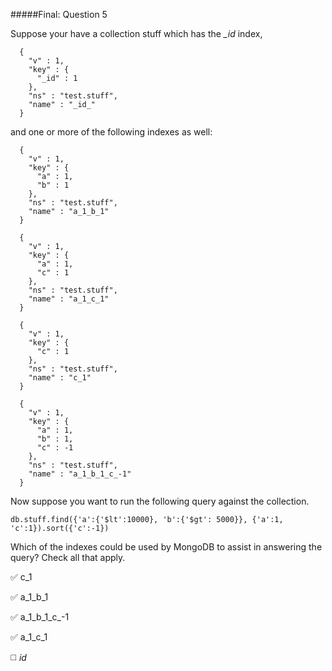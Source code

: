 #####Final: Question 5

Suppose your have a collection stuff which has the *_id* index,

```
  {
    "v" : 1,
    "key" : {
      "_id" : 1
    },
    "ns" : "test.stuff",
    "name" : "_id_"
  }
```

and one or more of the following indexes as well:

```
  {
    "v" : 1,
    "key" : {
      "a" : 1,
      "b" : 1
    },
    "ns" : "test.stuff",
    "name" : "a_1_b_1"
  }
```

```
  {
    "v" : 1,
    "key" : {
      "a" : 1,
      "c" : 1
    },
    "ns" : "test.stuff",
    "name" : "a_1_c_1"
  }
```

```
  {
    "v" : 1,
    "key" : {
      "c" : 1
    },
    "ns" : "test.stuff",
    "name" : "c_1"
  }
```

```
  {
    "v" : 1,
    "key" : {
      "a" : 1,
      "b" : 1,
      "c" : -1
    },
    "ns" : "test.stuff",
    "name" : "a_1_b_1_c_-1"
  }
```

Now suppose you want to run the following query against the collection.

```
db.stuff.find({'a':{'$lt':10000}, 'b':{'$gt': 5000}}, {'a':1, 'c':1}).sort({'c':-1})
```

Which of the indexes could be used by MongoDB to assist in answering the query? Check all that apply.


:white_check_mark: c_1

:white_check_mark: a_1_b_1

:white_check_mark: a_1_b_1_c_-1

:white_check_mark: a_1_c_1

:white_medium_square: *_id_*
